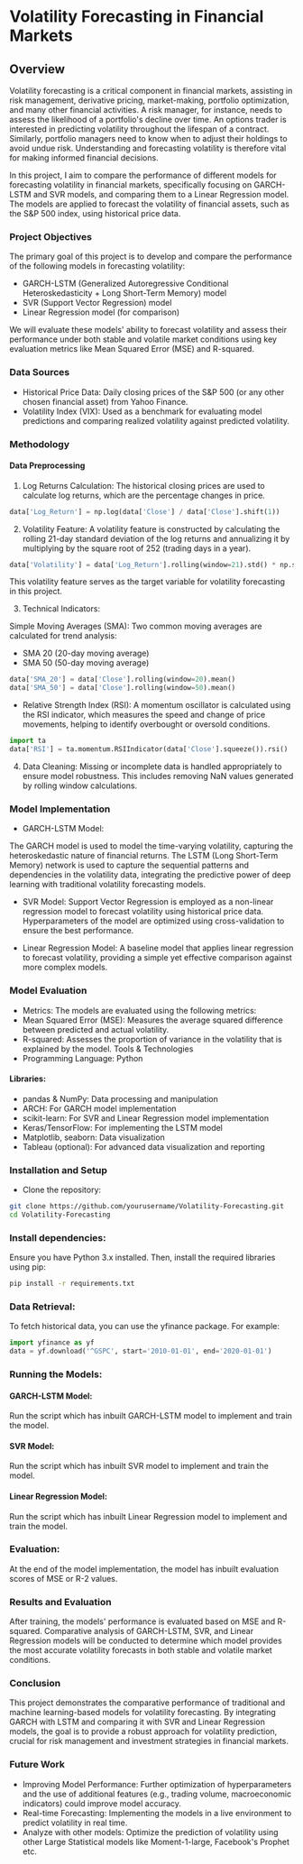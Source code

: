 # Volatility Forecasting in Financial Markets
## Overview

Volatility forecasting is a critical component in financial markets, assisting in risk management, derivative pricing, market-making, portfolio optimization, and many other financial activities. A risk manager, for instance, needs to assess the likelihood of a portfolio's decline over time. An options trader is interested in predicting volatility throughout the lifespan of a contract. Similarly, portfolio managers need to know when to adjust their holdings to avoid undue risk. Understanding and forecasting volatility is therefore vital for making informed financial decisions.

In this project, I aim to compare the performance of different models for forecasting volatility in financial markets, specifically focusing on GARCH-LSTM and SVR models, and comparing them to a Linear Regression model. The models are applied to forecast the volatility of financial assets, such as the S&P 500 index, using historical price data.

### Project Objectives
The primary goal of this project is to develop and compare the performance of the following models in forecasting volatility:

- GARCH-LSTM (Generalized Autoregressive Conditional Heteroskedasticity + Long Short-Term Memory) model
- SVR (Support Vector Regression) model
- Linear Regression model (for comparison)

We will evaluate these models' ability to forecast volatility and assess their performance under both stable and volatile market conditions using key evaluation metrics like Mean Squared Error (MSE) and R-squared.

### Data Sources
- Historical Price Data: Daily closing prices of the S&P 500 (or any other chosen financial asset) from Yahoo Finance.
- Volatility Index (VIX): Used as a benchmark for evaluating model predictions and comparing realized volatility against predicted volatility.

### Methodology
#### Data Preprocessing

1. Log Returns Calculation: The historical closing prices are used to calculate log returns, which are the percentage changes in price.

```python
data['Log_Return'] = np.log(data['Close'] / data['Close'].shift(1))
```

2. Volatility Feature: A volatility feature is constructed by calculating the rolling 21-day standard deviation of the log returns and annualizing it by multiplying by the square root of 252 (trading days in a year).

```python
data['Volatility'] = data['Log_Return'].rolling(window=21).std() * np.sqrt(252)
```

This volatility feature serves as the target variable for volatility forecasting in this project.

3. Technical Indicators:

Simple Moving Averages (SMA): Two common moving averages are calculated for trend analysis:

- SMA 20 (20-day moving average)
- SMA 50 (50-day moving average)
```python
data['SMA_20'] = data['Close'].rolling(window=20).mean()
data['SMA_50'] = data['Close'].rolling(window=50).mean()
```

- Relative Strength Index (RSI): A momentum oscillator is calculated using the RSI indicator, which measures the speed and change of price movements, helping to identify overbought or oversold conditions.
```python
import ta
data['RSI'] = ta.momentum.RSIIndicator(data['Close'].squeeze()).rsi()
```

4. Data Cleaning: Missing or incomplete data is handled appropriately to ensure model robustness. This includes removing NaN values generated by rolling window calculations.


### Model Implementation
- GARCH-LSTM Model:

The GARCH model is used to model the time-varying volatility, capturing the heteroskedastic nature of financial returns.
The LSTM (Long Short-Term Memory) network is used to capture the sequential patterns and dependencies in the volatility data, integrating the predictive power of deep learning with traditional volatility forecasting models.

- SVR Model:
Support Vector Regression is employed as a non-linear regression model to forecast volatility using historical price data.
Hyperparameters of the model are optimized using cross-validation to ensure the best performance.

- Linear Regression Model:
A baseline model that applies linear regression to forecast volatility, providing a simple yet effective comparison against more complex models.

### Model Evaluation
- Metrics: The models are evaluated using the following metrics:
- Mean Squared Error (MSE): Measures the average squared difference between predicted and actual volatility.
- R-squared: Assesses the proportion of variance in the volatility that is explained by the model.
Tools & Technologies
- Programming Language: Python

#### Libraries:
- pandas & NumPy: Data processing and manipulation
- ARCH: For GARCH model implementation
- scikit-learn: For SVR and Linear Regression model implementation
- Keras/TensorFlow: For implementing the LSTM model
- Matplotlib, seaborn: Data visualization
- Tableau (optional): For advanced data visualization and reporting

### Installation and Setup
- Clone the repository:

```bash
git clone https://github.com/yourusername/Volatility-Forecasting.git
cd Volatility-Forecasting
```

### Install dependencies:
Ensure you have Python 3.x installed. Then, install the required libraries using pip:

``` bash
pip install -r requirements.txt
```

### Data Retrieval:
To fetch historical data, you can use the yfinance package. For example:
``` python
import yfinance as yf
data = yf.download('^GSPC', start='2010-01-01', end='2020-01-01')
``` 

### Running the Models:

#### GARCH-LSTM Model:
Run the script which has inbuilt GARCH-LSTM model to implement and train the model.

#### SVR Model:
Run the script which has inbuilt SVR model to implement and train the model.

#### Linear Regression Model:
Run the script which has inbuilt Linear Regression model to implement and train the model.

### Evaluation:
At the end of the model implementation, the model has inbuilt evaluation scores of MSE or R-2 values. 

### Results and Evaluation
After training, the models' performance is evaluated based on MSE and R-squared. Comparative analysis of GARCH-LSTM, SVR, and Linear Regression models will be conducted to determine which model provides the most accurate volatility forecasts in both stable and volatile market conditions.

### Conclusion
This project demonstrates the comparative performance of traditional and machine learning-based models for volatility forecasting. By integrating GARCH with LSTM and comparing it with SVR and Linear Regression models, the goal is to provide a robust approach for volatility prediction, crucial for risk management and investment strategies in financial markets.

### Future Work
- Improving Model Performance: Further optimization of hyperparameters and the use of additional features (e.g., trading volume, macroeconomic indicators) could improve model accuracy.
- Real-time Forecasting: Implementing the models in a live environment to predict volatility in real time.
- Analyze with other models: Optimize the prediction of volatility using other Large Statistical models like Moment-1-large, Facebook's Prophet etc. 
